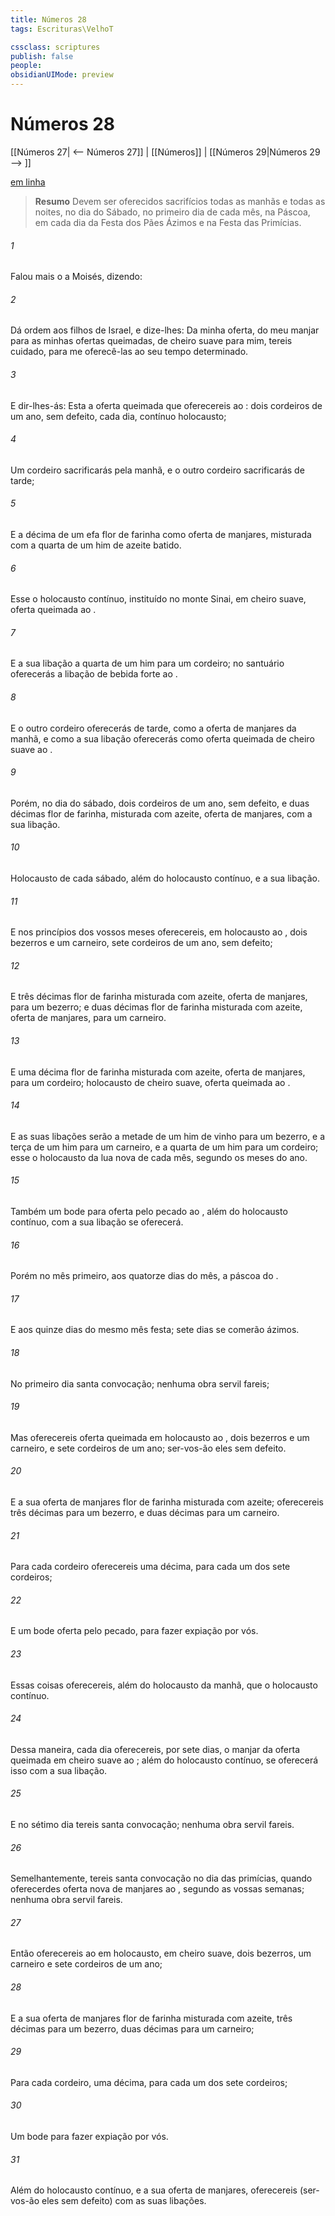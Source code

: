 ```yaml
---
title: Números 28
tags: Escrituras\VelhoT

cssclass: scriptures
publish: false
people:
obsidianUIMode: preview
---
```


# Números 28
[[Números 27| <-- Números 27]] | [[Números]] | [[Números 29|Números 29 --> ]]

[em linha](https://churchofjesuschrist.org/study/scriptures/ot/num/28?lang=por)

> __Resumo__
Devem ser oferecidos sacrifícios todas as manhãs e todas as noites, no dia do Sábado, no primeiro dia de cada mês, na Páscoa, em cada dia da Festa dos Pães Ázimos e na Festa das Primícias.

###### 1 
Falou mais o  a Moisés, dizendo:

###### 2 
Dá ordem aos filhos de Israel, e dize-lhes: Da minha oferta, do meu manjar para as minhas ofertas queimadas, de cheiro suave para mim, tereis cuidado, para me oferecê-las ao seu tempo determinado.

###### 3 
E dir-lhes-ás: Esta  a oferta queimada que oferecereis ao : dois cordeiros de um ano, sem defeito, cada dia,  contínuo holocausto;

###### 4 
Um cordeiro sacrificarás pela manhã, e o outro cordeiro sacrificarás de tarde;

###### 5 
E a décima  de um efa  flor de farinha como oferta de manjares, misturada com a quarta  de um him de azeite batido.

###### 6 
Esse  o holocausto contínuo, instituído no monte Sinai, em cheiro suave, oferta queimada ao .

###### 7 
E a sua libação  a quarta  de um him para um cordeiro; no santuário oferecerás a libação de bebida forte ao .

###### 8 
E o outro cordeiro oferecerás de tarde, como a oferta de manjares da manhã, e como a sua libação  oferecerás como oferta queimada de cheiro suave ao .

###### 9 
Porém, no dia do sábado, dois cordeiros de um ano, sem defeito, e duas décimas  flor de farinha, misturada com azeite,  oferta de manjares, com a sua libação.

###### 10 
Holocausto  de cada sábado, além do holocausto contínuo, e a sua libação.

###### 11 
E nos princípios dos vossos meses oferecereis, em holocausto ao , dois bezerros e um carneiro, sete cordeiros de um ano, sem defeito;

###### 12 
E três décimas  flor de farinha misturada com azeite,  oferta de manjares, para um bezerro; e duas décimas  flor de farinha misturada com azeite,  oferta de manjares, para um carneiro.

###### 13 
E uma décima  flor de farinha misturada com azeite,  oferta de manjares, para um cordeiro; holocausto  de cheiro suave, oferta queimada ao .

###### 14 
E as suas libações serão a metade de um him de vinho para um bezerro, e a terça  de um him para um carneiro, e a quarta  de um him para um cordeiro; esse  o holocausto da lua nova de cada mês, segundo os meses do ano.

###### 15 
Também um bode para oferta pelo pecado ao , além do holocausto contínuo, com a sua libação se oferecerá.

###### 16 
Porém no mês primeiro, aos quatorze dias do mês,  a páscoa do .

###### 17 
E aos quinze dias do mesmo mês  festa; sete dias se comerão  ázimos.

###### 18 
No primeiro dia  santa convocação; nenhuma obra servil fareis;

###### 19 
Mas oferecereis oferta queimada em holocausto ao , dois bezerros e um carneiro, e sete cordeiros de um ano; ser-vos-ão eles sem defeito.

###### 20 
E a sua oferta de manjares  flor de farinha misturada com azeite; oferecereis três décimas para um bezerro, e duas décimas para um carneiro.

###### 21 
Para cada cordeiro oferecereis uma décima, para cada um dos sete cordeiros;

###### 22 
E um bode  oferta pelo pecado, para fazer expiação por vós.

###### 23 
Essas coisas oferecereis, além do holocausto da manhã, que  o holocausto contínuo.

###### 24 
Dessa maneira, cada dia oferecereis, por sete dias, o manjar da oferta queimada em cheiro suave ao ; além do holocausto contínuo, se oferecerá isso com a sua libação.

###### 25 
E no sétimo dia tereis santa convocação; nenhuma obra servil fareis.

###### 26 
Semelhantemente, tereis santa convocação no dia das primícias, quando oferecerdes oferta nova de manjares ao , segundo as vossas semanas; nenhuma obra servil fareis.

###### 27 
Então oferecereis ao  em holocausto, em cheiro suave, dois bezerros, um carneiro e sete cordeiros de um ano;

###### 28 
E a sua oferta de manjares  flor de farinha misturada com azeite, três décimas para um bezerro, duas décimas para um carneiro;

###### 29 
Para cada cordeiro, uma décima, para cada um dos sete cordeiros;

###### 30 
Um bode para fazer expiação por vós.

###### 31 
Além do holocausto contínuo, e a sua oferta de manjares,  oferecereis (ser-vos-ão eles sem defeito) com as suas libações.

